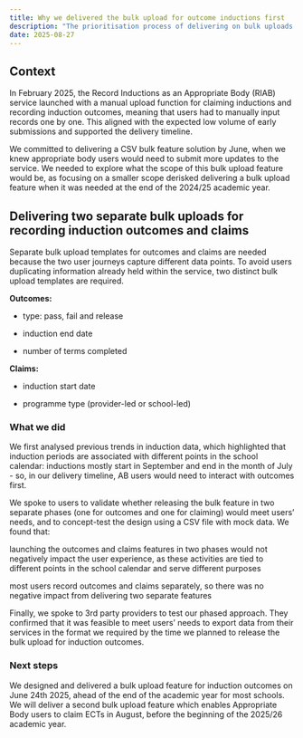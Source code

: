 ```yaml
---
title: Why we delivered the bulk upload for outcome inductions first
description: "The prioritisation process of delivering on bulk uploads for induction outcomes before claims"
date: 2025-08-27
---
```

## Context 

In February 2025, the Record Inductions as an Appropriate Body (RIAB) service launched with a manual upload function for claiming inductions and recording induction outcomes, meaning that users had to manually input records one by one. This aligned with the expected low volume of early submissions and supported the delivery timeline. 

We committed to delivering a CSV bulk feature solution by June, when we knew appropriate body users would need to submit more updates to the service. We needed to explore what the scope of this bulk upload feature would be, as focusing on a smaller scope derisked delivering a bulk upload feature when it was needed at the end of the 2024/25 academic year. 

## Delivering two separate bulk uploads for recording induction outcomes and claims 
Separate bulk upload templates for outcomes and claims are needed because the two user journeys capture different data points. To avoid users duplicating information already held within the service, two distinct bulk upload templates are required. 

**Outcomes:** 

* type: pass, fail and release  

* induction end date 

* number of terms completed 

**Claims:** 

* induction start date 

* programme type (provider-led or school-led) 

 
### What we did 

We first analysed previous trends in induction data, which highlighted that induction periods are associated with different points in the school calendar: inductions mostly start in September and end in the month of July - so, in our delivery timeline, AB users would need to interact with outcomes first. 

We spoke to users to validate whether releasing the bulk feature in two separate phases (one for outcomes and one for claiming) would meet users’ needs, and to concept-test the design using a CSV file with mock data. We found that: 

launching the outcomes and claims features in two phases would not negatively impact the user experience, as these activities are tied to different points in the school calendar and serve different purposes 

most users record outcomes and claims separately, so there was no negative impact from delivering two separate features 

Finally, we spoke to 3rd party providers to test our phased approach. They confirmed that it was feasible to meet users’ needs to export data from their services in the format we required by the time we planned to release the bulk upload for induction outcomes. 

### Next steps 

We designed and delivered a bulk upload feature for induction outcomes on June 24th 2025, ahead of the end of the academic year for most schools. We will deliver a second bulk upload feature which enables Appropriate Body users to claim ECTs in August, before the beginning of the 2025/26 academic year. 

